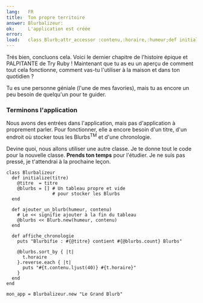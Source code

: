 ```yaml
---
lang:   FR
title:  Ton propre territoire
answer: Blurbalizeur:
ok:     L'application est créée
error:
load:   class Blurb;attr_accessor :contenu,:horaire,:humeur;def initialize(humeur, contenu="");@horaire=Time.now;@contenu=contenu[0..39];@humeur=humeur;end;end
---
```


Trés bien, concluons cela. Voici le dernier chapitre de l'histoire épique et PALPITANTE de Try Ruby !
Maintenant que tu as eu un aperçu de comment tout cela fonctionne, comment vas-tu l'utiliser à la maison
et dans ton quotidien ?

Tu es une personne géniale (l'une de mes favories), mais tu as encore un peu besoin de quelqu'un pour te guider.

### Terminons l'application
Nous avons des entrées dans l'application, mais pas d'application à proprement parler.
Pour fonctionner, elle a encore besoin d'un titre, d'un endroit où stocker tous les Blurbs<sup>TM</sup> et d'une chronologie.

Devine quoi, nous allons utiliser une autre classe.
Je te donne tout le code pour la nouvelle classe.
__Prends ton temps__ pour l'étudier. Je ne suis pas pressé, je t'attendrai à la prochaine leçon.

    class Blurbalizeur
      def initialize(titre)
        @titre  = titre
        @blurbs = [] # Un tableau propre et vide
                     # pour stocker les Blurbs
      end

      def ajouter_un_blurb(humeur, contenu)
        # Le << signifie ajouter à la fin du tableau
        @blurbs << Blurb.new(humeur, contenu)
      end

      def affiche_chronologie
        puts "Blurbifie : #{@titre} contient #{@blurbs.count} Blurbs"

        @blurbs.sort_by { |t|
          t.horaire
        }.reverse.each { |t|
          puts "#{t.contenu.ljust(40)} #{t.horaire}"
        }
      end
    end

    mon_app = Blurbalizeur.new "Le Grand Blurb"
